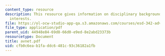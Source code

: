 ```yaml
---
content_type: resource
description: This resource gives information on disciplinary background, and research
  interests.
file: https://ol-ocw-studio-app-qa.s3.amazonaws.com/courses/esd-342-advanced-system-architecture-spring-2006/cfb0c6eab1faddc6481c93c36182a1fb_avnet.pdf
file_type: application/pdf
parent_uid: 44948e84-69d8-66d0-e9ed-8e2abd23373b
resourcetype: Document
title: avnet.pdf
uid: cfb0c6ea-b1fa-ddc6-481c-93c36182a1fb
---
```

